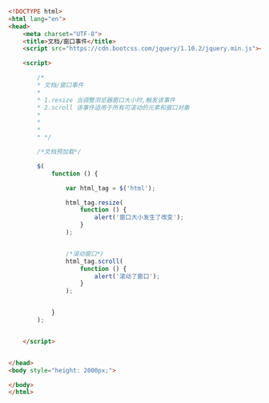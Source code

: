 
<BlogInfo title="8.文档和窗口事件" author="白日梦想猿" pv=0 read_times=0 pre_cost_time=0分43秒 category="jQuery学习" tag_list="['jQuery学习']" create_time="2021.09.14 17:12:45" update_time="2021.09.14 17:24:29" />

```html
<!DOCTYPE html>
<html lang="en">
<head>
    <meta charset="UTF-8">
    <title>文档/窗口事件</title>
    <script src="https://cdn.bootcss.com/jquery/1.10.2/jquery.min.js"></script>

    <script>

        /*
        * 文档/窗口事件
        *
        * 1.resize 当调整浏览器窗口大小时,触发该事件
        * 2.scroll 该事件适用于所有可滚动的元素和窗口对象
        *
        *
        *
        * */

        /*文档预加载*/

        $(
            function () {

                var html_tag = $('html');

                html_tag.resize(
                    function () {
                        alert('窗口大小发生了改变');
                    }
                );


                /*滚动窗口*/
                html_tag.scroll(
                    function () {
                        alert('滚动了窗口');
                    }
                );


            }
        );


    </script>


</head>
<body style="height: 2000px;">

</body>
</html>
```
